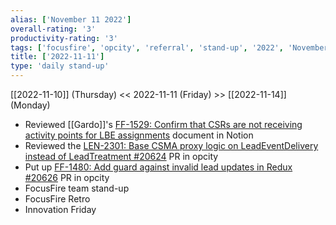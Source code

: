 ```yaml
---
alias: ['November 11 2022']
overall-rating: '3'
productivity-rating: '3'
tags: ['focusfire', 'opcity', 'referral', 'stand-up', '2022', 'November', 'Friday']
title: ['2022-11-11']
type: 'daily stand-up'
---
```

[[2022-11-10]] (Thursday) << 2022-11-11 (Friday) >> [[2022-11-14]] (Monday)

- Reviewed [[Gardo]]'s [FF-1529: Confirm that CSRs are not receiving activity points for LBE assignments](https://www.notion.so/FF-1529-Confirm-that-CSRs-are-not-receiving-activity-points-for-LBE-assignments-f2f2d3587d624fe8a25a942b37db7618) document in Notion
- Reviewed the [LEN-2301: Base CSMA proxy logic on LeadEventDelivery instead of LeadTreatment #20624](https://github.com/Opcity/opcity/pull/20624) PR in opcity
- Put up [FF-1480: Add guard against invalid lead updates in Redux #20626](https://github.com/Opcity/opcity/pull/20626) PR in opcity
- FocusFire team stand-up
- FocusFire Retro
- Innovation Friday